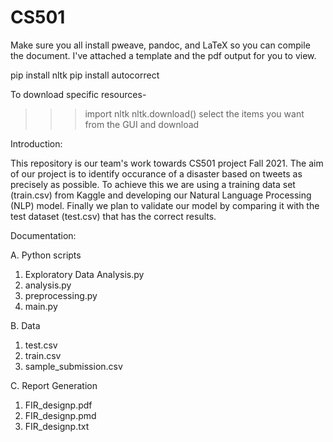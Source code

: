 # CS501

Make sure you all install pweave, pandoc, and LaTeX so you can compile the document. I've attached a template and the pdf output for you to view.


pip install nltk
pip install autocorrect

To download specific resources-
>>>import nltk
>>>nltk.download()
select the items you want from the GUI and download

Introduction:

This repository is our team's work towards CS501 project Fall 2021.
The aim of our project is to identify occurance of a disaster based on tweets as precisely as possible. To achieve this we are using a training data set (train.csv) from Kaggle and developing our Natural Language Processing (NLP) model. Finally we plan to validate our model by comparing it with the test dataset (test.csv) that has the correct results.



Documentation:

A. Python scripts

1. Exploratory Data Analysis.py
2. analysis.py
3. preprocessing.py
4. main.py

B. Data

1. test.csv
2. train.csv
3. sample_submission.csv

C. Report Generation
1. FIR_designp.pdf
2. FIR_designp.pmd
3. FIR_designp.txt

